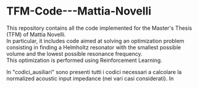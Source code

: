# TFM-Code---Mattia-Novelli
This repository contains all the code implemented for the Master's Thesis (TFM) of Mattia Novelli.  
In particular, it includes code aimed at solving an optimization problem consisting in finding a Helmholtz resonator with the smallest possible volume and the lowest possible resonance frequency.  
This optimization is performed using Reinforcement Learning.

In "codici_ausiliari" sono presenti tutti i codici necessari a calcolare la normalized acoustic input impedance (nei vari casi considerati).
In
 
